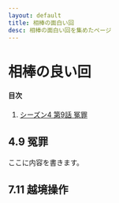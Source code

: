 ```yaml
---
layout: default
title: 相棒の面白い回
desc: 相棒の面白い回を集めたページ
---
```


# 相棒の良い回

#### 目次
1. [シーズン4 第9話 冤罪](#4.9-冤罪)

## 4.9 冤罪
ここに内容を書きます。

## 7.11 越境操作
